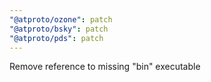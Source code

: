 ```yaml
---
"@atproto/ozone": patch
"@atproto/bsky": patch
"@atproto/pds": patch
---
```


Remove reference to missing "bin" executable
